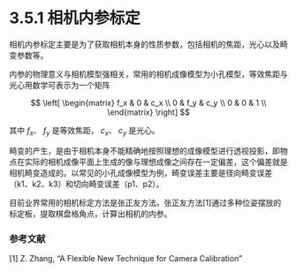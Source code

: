 # 3.5.1 相机内参标定

相机内参标定主要是为了获取相机本身的性质参数，包括相机的焦距，光心以及畸变参数等。

内参的物理意义与相机模型强相关，常用的相机成像模型为小孔模型，等效焦距与光心用数学可表示为一个矩阵

$$ 
\left[
\begin{matrix}
f_x & 0 & c_x \\
0 & f_y & c_y \\
0 & 0 & 1 \\
\end{matrix}
\right]
$$

其中 $f_x$、 $f_y$ 是等效焦距， ${c_x}$、 ${c_y}$ 是光心。

畸变的产生，是由于相机本身不能精确地按照理想的成像模型进行透视投影，即物点在实际的相机成像平面上生成的像与理想成像之间存在一定偏差，这个偏差就是相机畸变造成的。以常见的小孔成像模型为例，畸变误差主要是径向畸变误差（k1、k2、k3）和切向畸变误差（p1、p2）。

目前业界常用的相机标定方法是张正友方法。张正友方法[1]通过多种位姿摆放的标定板，提取棋盘格角点，计算出相机的内参。

### 参考文献

[1] Z. Zhang, “A Flexible New Technique for Camera Calibration”